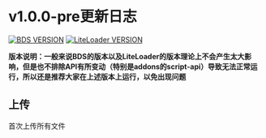 # v1.0.0-pre更新日志

[![BDS VERSION](https://img.shields.io/badge/BDS-1.19.63.01-green?style=for-the-badge&logo=appveyor)](https://www.minecraft.net/en-us/download/server/bedrock)
[![LiteLoader VERSION](https://img.shields.io/badge/LiteLoader-2.11.0-green?style=for-the-badge&logo=appveyor)](https://github.com/LiteLDev/LiteLoaderBDS/releases/tag/2.11.0)

**版本说明：一般来说BDS的版本以及LiteLoader的版本理论上不会产生太大影响，但是也不排除API有所变动（特别是addons的script-api）导致无法正常运行，所以还是推荐大家在上述版本上运行，以免出现问题**

## 上传

首次上传所有文件